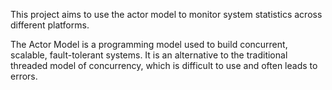 This project aims to use the actor model to monitor system statistics across different platforms.

The Actor Model is a programming model used to build concurrent, scalable, fault-tolerant systems. It is an alternative to the traditional threaded model of concurrency, which is difficult to use and often leads to errors.
